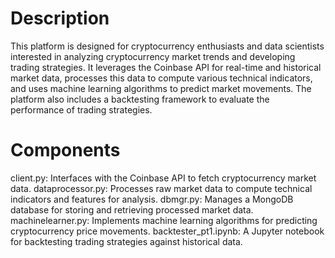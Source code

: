 # Description
This platform is designed for cryptocurrency enthusiasts and data scientists interested in analyzing cryptocurrency market trends and developing trading strategies. It leverages the Coinbase API for real-time and historical market data, processes this data to compute various technical indicators, and uses machine learning algorithms to predict market movements. The platform also includes a backtesting framework to evaluate the performance of trading strategies.

# Components
client.py: Interfaces with the Coinbase API to fetch cryptocurrency market data.
dataprocessor.py: Processes raw market data to compute technical indicators and features for analysis.
dbmgr.py: Manages a MongoDB database for storing and retrieving processed market data.
machinelearner.py: Implements machine learning algorithms for predicting cryptocurrency price movements.
backtester_pt1.ipynb: A Jupyter notebook for backtesting trading strategies against historical data.

